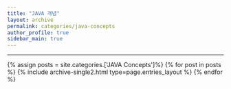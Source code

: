 ```yaml
---
title: "JAVA 개념"
layout: archive
permalink: categories/java-concepts
author_profile: true
sidebar_main: true
---
```


<!-- 공백이 포함되어 있는 카테고리 이름의 경우 site.categories['a b c'] 이런식으로! -->

***

{% assign posts = site.categories.['JAVA Concepts']%}
{% for post in posts %} {% include archive-single2.html type=page.entries_layout %} {% endfor %}
